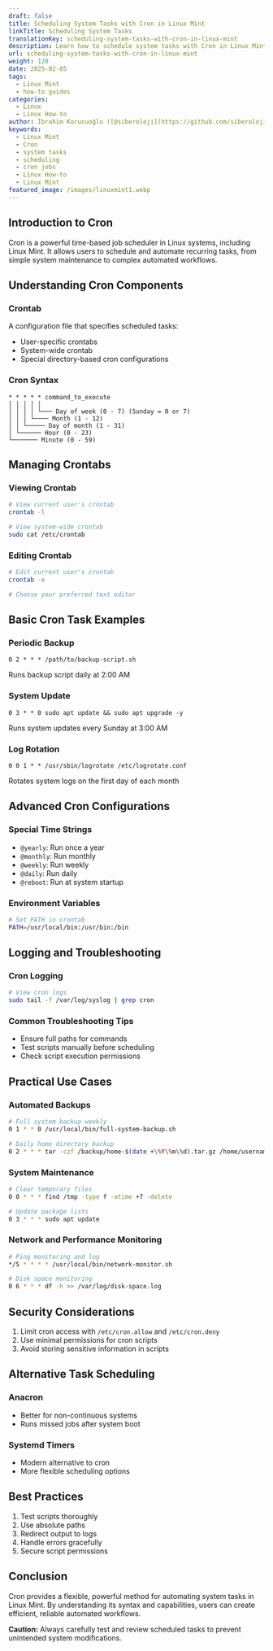 ```yaml
---
draft: false
title: Scheduling System Tasks with Cron in Linux Mint
linkTitle: Scheduling System Tasks
translationKey: scheduling-system-tasks-with-cron-in-linux-mint
description: Learn how to schedule system tasks with Cron in Linux Mint, including creating, modifying, and deleting cron jobs.
url: scheduling-system-tasks-with-cron-in-linux-mint
weight: 120
date: 2025-02-05
tags:
  - Linux Mint
  - how-to guides
categories:
  - Linux
  - Linux How-to
author: İbrahim Korucuoğlu ([@siberoloji](https://github.com/siberoloji))
keywords:
  - Linux Mint
  - Cron
  - system tasks
  - scheduling
  - cron jobs
  - Linux How-to
  - Linux Mint
featured_image: /images/linuxmint1.webp
---
```

## Introduction to Cron

Cron is a powerful time-based job scheduler in Linux systems, including Linux Mint. It allows users to schedule and automate recurring tasks, from simple system maintenance to complex automated workflows.

## Understanding Cron Components

### Crontab

A configuration file that specifies scheduled tasks:

- User-specific crontabs
- System-wide crontab
- Special directory-based cron configurations

### Cron Syntax

```
* * * * * command_to_execute
│ │ │ │ │
│ │ │ │ └─── Day of week (0 - 7) (Sunday = 0 or 7)
│ │ │ └──── Month (1 - 12)
│ │ └───── Day of month (1 - 31)
│ └────── Hour (0 - 23)
└─────── Minute (0 - 59)
```

## Managing Crontabs

### Viewing Crontab

```bash
# View current user's crontab
crontab -l

# View system-wide crontab
sudo cat /etc/crontab
```

### Editing Crontab

```bash
# Edit current user's crontab
crontab -e

# Choose your preferred text editor
```

## Basic Cron Task Examples

### Periodic Backup

```
0 2 * * * /path/to/backup-script.sh
```

Runs backup script daily at 2:00 AM

### System Update

```
0 3 * * 0 sudo apt update && sudo apt upgrade -y
```

Runs system updates every Sunday at 3:00 AM

### Log Rotation

```
0 0 1 * * /usr/sbin/logrotate /etc/logrotate.conf
```

Rotates system logs on the first day of each month

## Advanced Cron Configurations

### Special Time Strings

- `@yearly`: Run once a year
- `@monthly`: Run monthly
- `@weekly`: Run weekly
- `@daily`: Run daily
- `@reboot`: Run at system startup

### Environment Variables

```bash
# Set PATH in crontab
PATH=/usr/local/bin:/usr/bin:/bin
```

## Logging and Troubleshooting

### Cron Logging

```bash
# View cron logs
sudo tail -f /var/log/syslog | grep cron
```

### Common Troubleshooting Tips

- Ensure full paths for commands
- Test scripts manually before scheduling
- Check script execution permissions

## Practical Use Cases

### Automated Backups

```bash
# Full system backup weekly
0 1 * * 0 /usr/local/bin/full-system-backup.sh

# Daily home directory backup
0 2 * * * tar -czf /backup/home-$(date +\%Y\%m\%d).tar.gz /home/username
```

### System Maintenance

```bash
# Clear temporary files
0 0 * * * find /tmp -type f -atime +7 -delete

# Update package lists
0 3 * * * sudo apt update
```

### Network and Performance Monitoring

```bash
# Ping monitoring and log
*/5 * * * * /usr/local/bin/network-monitor.sh

# Disk space monitoring
0 6 * * * df -h >> /var/log/disk-space.log
```

## Security Considerations

1. Limit cron access with `/etc/cron.allow` and `/etc/cron.deny`
2. Use minimal permissions for cron scripts
3. Avoid storing sensitive information in scripts

## Alternative Task Scheduling

### Anacron

- Better for non-continuous systems
- Runs missed jobs after system boot

### Systemd Timers

- Modern alternative to cron
- More flexible scheduling options

## Best Practices

1. Test scripts thoroughly
2. Use absolute paths
3. Redirect output to logs
4. Handle errors gracefully
5. Secure script permissions

## Conclusion

Cron provides a flexible, powerful method for automating system tasks in Linux Mint. By understanding its syntax and capabilities, users can create efficient, reliable automated workflows.

**Caution:** Always carefully test and review scheduled tasks to prevent unintended system modifications.
